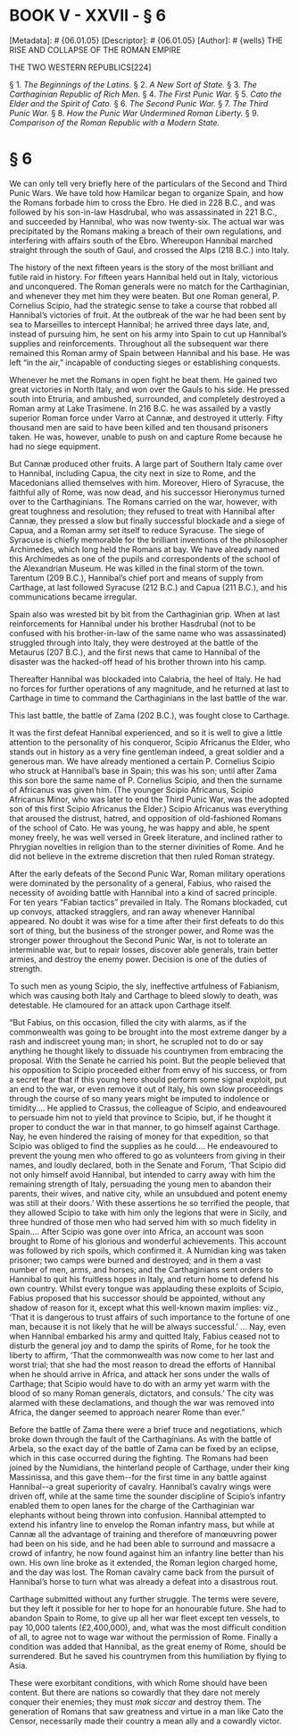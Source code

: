 # BOOK V - XXVII - § 6
[Metadata]: # {06.01.05}
[Descriptor]: # {06.01.05}
[Author]: # {wells}
THE RISE AND COLLAPSE OF THE ROMAN EMPIRE

THE TWO WESTERN REPUBLICS[224]

§ 1. _The Beginnings of the Latins._ § 2. _A New Sort of State._ §      3.
_The Carthaginian Republic of Rich Men._ § 4. _The First Punic      War._ § 5.
_Cato the Elder and the Spirit of Cato._ § 6. _The      Second Punic War._ § 7.
_The Third Punic War._ § 8. _How the Punic      War Undermined Roman Liberty._
§ 9. _Comparison of the Roman      Republic with a Modern State._

# § 6
We can only tell very briefly here of the particulars of the Second and Third
Punic Wars. We have told how Hamilcar began to organize Spain, and how the
Romans forbade him to cross the Ebro. He died in 228 B.C., and was followed by
his son-in-law Hasdrubal, who was assassinated in 221 B.C., and succeeded by
Hannibal, who was now twenty-six. The actual war was precipitated by the Romans
making a breach of their own regulations, and interfering with affairs south of
the Ebro. Whereupon Hannibal marched straight through the south of Gaul, and
crossed the Alps (218 B.C.) into Italy.

The history of the next fifteen years is the story of the most brilliant and
futile raid in history. For fifteen years Hannibal held out in Italy,
victorious and unconquered. The Roman generals were no match for the
Carthaginian, and whenever they met him they were beaten. But one Roman
general, P. Cornelius Scipio, had the strategic sense to take a course that
robbed all Hannibal’s victories of fruit. At the outbreak of the war he had
been sent by sea to Marseilles to intercept Hannibal; he arrived three days
late, and, instead of pursuing him, he sent on his army into Spain to cut up
Hannibal’s supplies and reinforcements. Throughout all the subsequent war there
remained this Roman army of Spain between Hannibal and his base. He was left
“in the air,” incapable of conducting sieges or establishing conquests.

Whenever he met the Romans in open fight he beat them. He gained two great
victories in North Italy, and won over the Gauls to his side. He pressed south
into Etruria, and ambushed, surrounded, and completely destroyed a Roman army
at Lake Trasimene. In 216 B.C. he was assailed by a vastly superior Roman force
under Varro at Cannæ, and destroyed it utterly. Fifty thousand men are said to
have been killed and ten thousand prisoners taken. He was, however, unable to
push on and capture Rome because he had no siege equipment.

But Cannæ produced other fruits. A large part of Southern Italy came over to
Hannibal, including Capua, the city next in size to Rome, and the Macedonians
allied themselves with him. Moreover, Hiero of Syracuse, the faithful ally of
Rome, was now dead, and his successor Hieronymus turned over to the
Carthaginians. The Romans carried on the war, however, with great toughness and
resolution; they refused to treat with Hannibal after Cannæ, they pressed a
slow but finally successful blockade and a siege of Capua, and a Roman army set
itself to reduce Syracuse. The siege of Syracuse is chiefly memorable for the
brilliant inventions of the philosopher Archimedes, which long held the Romans
at bay. We have already named this Archimedes as one of the pupils and
correspondents of the school of the Alexandrian Museum. He was killed in the
final storm of the town. Tarentum (209 B.C.), Hannibal’s chief port and means
of supply from Carthage, at last followed Syracuse (212 B.C.) and Capua (211
B.C.), and his communications became irregular.

Spain also was wrested bit by bit from the Carthaginian grip. When at last
reinforcements for Hannibal under his brother Hasdrubal (not to be confused
with his brother-in-law of the same name who was assassinated) struggled
through into Italy, they were destroyed at the battle of the Metaurus (207
B.C.), and the first news that came to Hannibal of the disaster was the
hacked-off head of his brother thrown into his camp.

Thereafter Hannibal was blockaded into Calabria, the heel of Italy. He had no
forces for further operations of any magnitude, and he returned at last to
Carthage in time to command the Carthaginians in the last battle of the war.

This last battle, the battle of Zama (202 B.C.), was fought close to Carthage.

It was the first defeat Hannibal experienced, and so it is well to give a
little attention to the personality of his conqueror, Scipio Africanus the
Elder, who stands out in history as a very fine gentleman indeed, a great
soldier and a generous man. We have already mentioned a certain P. Cornelius
Scipio who struck at Hannibal’s base in Spain; this was his son; until after
Zama this son bore the same name of P. Cornelius Scipio, and then the surname
of Africanus was given him. (The younger Scipio Africanus, Scipio Africanus
Minor, who was later to end the Third Punic War, was the adopted son of this
first Scipio Africanus the Elder.) Scipio Africanus was everything that aroused
the distrust, hatred, and opposition of old-fashioned Romans of the school of
Cato. He was young, he was happy and able, he spent money freely, he was well
versed in Greek literature, and inclined rather to Phrygian novelties in
religion than to the sterner divinities of Rome. And he did not believe in the
extreme discretion that then ruled Roman strategy.

After the early defeats of the Second Punic War, Roman military operations were
dominated by the personality of a general, Fabius, who raised the necessity of
avoiding battle with Hannibal into a kind of sacred principle. For ten years
“Fabian tactics” prevailed in Italy. The Romans blockaded, cut up convoys,
attacked stragglers, and ran away whenever Hannibal appeared. No doubt it was
wise for a time after their first defeats to do this sort of thing, but the
business of the stronger power, and Rome was the stronger power throughout the
Second Punic War, is not to tolerate an interminable war, but to repair losses,
discover able generals, train better armies, and destroy the enemy power.
Decision is one of the duties of strength.

To such men as young Scipio, the sly, ineffective artfulness of Fabianism,
which was causing both Italy and Carthage to bleed slowly to death, was
detestable. He clamoured for an attack upon Carthage itself.

“But Fabius, on this occasion, filled the city with alarms, as if the
commonwealth was going to be brought into the most extreme danger by a rash and
indiscreet young man; in short, he scrupled not to do or say anything he
thought likely to dissuade his countrymen from embracing the proposal. With the
Senate he carried his point. But the people believed that his opposition to
Scipio proceeded either from envy of his success, or from a secret fear that if
this young hero should perform some signal exploit, put an end to the war, or
even remove it out of Italy, his own slow proceedings through the course of so
many years might be imputed to indolence or timidity.... He applied to Crassus,
the colleague of Scipio, and endeavoured to persuade him not to yield that
province to Scipio, but, if he thought it proper to conduct the war in that
manner, to go himself against Carthage. Nay, he even hindered the raising of
money for that expedition, so that Scipio was obliged to find the supplies as
he could.... He endeavoured to prevent the young men who offered to go as
volunteers from giving in their names, and loudly declared, both in the Senate
and Forum, ‘That Scipio did not only himself avoid Hannibal, but intended to
carry away with him the remaining strength of Italy, persuading the young men
to abandon their parents, their wives, and native city, while an unsubdued and
potent enemy was still at their doors.’ With these assertions he so terrified
the people, that they allowed Scipio to take with him only the legions that
were in Sicily, and three hundred of those men who had served him with so much
fidelity in Spain.... After Scipio was gone over into Africa, an account was
soon brought to Rome of his glorious and wonderful achievements. This account
was followed by rich spoils, which confirmed it. A Numidian king was taken
prisoner; two camps were burned and destroyed; and in them a vast number of
men, arms, and horses; and the Carthaginians sent orders to Hannibal to quit
his fruitless hopes in Italy, and return home to defend his own country. Whilst
every tongue was applauding these exploits of Scipio, Fabius proposed that his
successor should be appointed, without any shadow of reason for it, except what
this well-known maxim implies: viz., ‘That it is dangerous to trust affairs of
such importance to the fortune of one man, because it is not likely that he
will be always successful.’ ... Nay, even when Hannibal embarked his army and
quitted Italy, Fabius ceased not to disturb the general joy and to damp the
spirits of Rome, for he took the liberty to affirm, ‘That the commonwealth was
now come to her last and worst trial; that she had the most reason to dread the
efforts of Hannibal when he should arrive in Africa, and attack her sons under
the walls of Carthage; that Scipio would have to do with an army yet warm with
the blood of so many Roman generals, dictators, and consuls.’ The city was
alarmed with these declamations, and though the war was removed into Africa,
the danger seemed to approach nearer Rome than ever.”

Before the battle of Zama there were a brief truce and negotiations, which
broke down through the fault of the Carthaginians. As with the battle of
Arbela, so the exact day of the battle of Zama can be fixed by an eclipse,
which in this case occurred during the fighting. The Romans had been joined by
the Numidians, the hinterland people of Carthage, under their king Massinissa,
and this gave them--for the first time in any battle against Hannibal--a great
superiority of cavalry. Hannibal’s cavalry wings were driven off, while at the
same time the sounder discipline of Scipio’s infantry enabled them to open
lanes for the charge of the Carthaginian war elephants without being thrown
into confusion. Hannibal attempted to extend his infantry line to envelop the
Roman infantry mass, but while at Cannæ all the advantage of training and
therefore of manœuvring power had been on his side, and he had been able to
surround and massacre a crowd of infantry, he now found against him an infantry
line better than his own. His own line broke as it extended, the Roman legion
charged home, and the day was lost. The Roman cavalry came back from the
pursuit of Hannibal’s horse to turn what was already a defeat into a disastrous
rout.

Carthage submitted without any further struggle. The terms were severe, but
they left it possible for her to hope for an honourable future. She had to
abandon Spain to Rome, to give up all her war fleet except ten vessels, to pay
10,000 talents (£2,400,000), and, what was the most difficult condition of all,
to agree not to wage war without the permission of Rome. Finally a condition
was added that Hannibal, as the great enemy of Rome, should be surrendered. But
he saved his countrymen from this humiliation by flying to Asia.

These were exorbitant conditions, with which Rome should have been content. But
there are nations so cowardly that they dare not merely conquer their enemies;
they must _mak siccar_ and destroy them. The generation of Romans that saw
greatness and virtue in a man like Cato the Censor, necessarily made their
country a mean ally and a cowardly victor.


